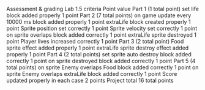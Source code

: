Assessment & grading
Lab 1.5 criteria
Point value
Part 1
(1 total point)
set life block added properly
1 point
Part 2
(7 total points)
on game update every 10000 ms block added properly
1 point
extraLife block created properly
1 point
Sprite position set correctly
1 point
Sprite velocity set correctly
1 point
on sprite overlaps block added correctly
1 point
extraLife sprite destroyed
1 point
Player lives increased correctly
1 point
Part 3
(2 total point)
Food sprite effect added properly
1 point
extraLife sprite destroy effect added properly
1 point
Part 4
(2 total points)
set sprite auto destroy block added correctly
1 point
on sprite destroyed block added correctly
1 point
Part 5
(4 total points)
on sprite Enemy overlaps Food block added correctly
1 point
on sprite Enemy overlaps extraLife block added correctly
1 point
Score updated properly in each case
2 points
Project total
16 total points

